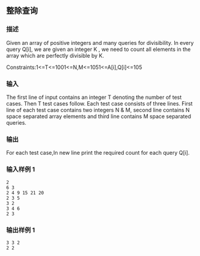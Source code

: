 ## 整除查询

### 描述

Given an array of positive integers and many queries for divisibility. In every query Q[i], we are given an integer K , we need to count all elements in the array which are perfectly divisible by K.

Constraints:1<=T<=1001<=N,M<=1051<=A[i],Q[i]<=105

### 输入

The first line of input contains an integer T denoting the number of test cases. Then T test cases follow. Each test case consists of three lines. First line of each test case contains two integers N & M, second line contains N space separated array elements and third line contains M space separated queries.

### 输出

For each test case,In new line print the required count for each query Q[i].

### 输入样例 1 

```
2
6 3
2 4 9 15 21 20
2 3 5
3 2
3 4 6
2 3
```

### 输出样例 1

```
3 3 2
2 2
```